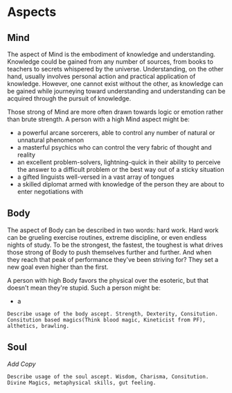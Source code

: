 # Aspects

## Mind
The aspect of Mind is the embodiment of knowledge and understanding. Knowledge could be gained from any number of sources, from books to teachers to secrets whispered by the universe. Understanding, on the other hand, usually involves personal action and practical application of knowledge. However, one cannot exist without the other, as knowledge can be gained while journeying toward understanding and understanding can be acquired through the pursuit of knowledge.

Those strong of Mind are more often drawn towards logic or emotion rather than brute strength. A person with a high Mind aspect might be:
* a powerful arcane sorcerers, able to control any number of natural or unnatural phenomenon
* a masterful psychics who can control the very fabric of thought and reality
* an excellent problem-solvers, lightning-quick in their ability to perceive the answer to a difficult problem or the best way out of a sticky situation
* a gifted linguists well-versed in a vast array of tongues
* a skilled diplomat armed with knowledge of the person they are about to enter negotiations with

## Body
The aspect of Body can be described in two words: hard work. Hard work can be grueling exercise routines, extreme discipline, or even endless nights of study.
To be the strongest, the fastest, the toughest is what drives those strong of Body to push themselves further and further. And when they reach that peak of performance they've been striving for? They set a new goal even higher than the first. 

A person with high Body favors the physical over the esoteric, but that doesn't mean they're stupid. Such a person might be:
* a
```
Describe usage of the body ascept. Strength, Dexterity, Consitution.
Consitution based magics(Think blood magic, Kineticist from PF), althetics, brawling.
```

## Soul
*Add Copy*
```
Describe usage of the soul ascept. Wisdom, Charisma, Consitution.
Divine Magics, metaphysical skills, gut feeling. 
```
<!--stackedit_data:
eyJoaXN0b3J5IjpbLTQ2Mzk4OTY5OSwtMTI4MTE2MDM5NywtMT
I1NDcxNDQwLC0xNDU0OTE3NzAsLTE2MDY2NTU4NDUsNzAxMzc0
MjcxLDE5MjMzOTk0OTUsLTEzOTQ0MDQzMzAsMTAxMjM3MDY0MV
19
-->
